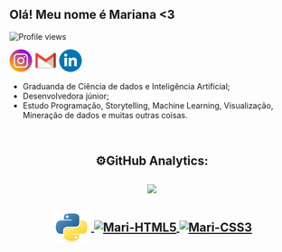 ## Olá! Meu nome é Mariana <3 

<p align="left"> <img height="25" width="125" src="https://komarev.com/ghpvc/?username=marianamartiyns&color=ff69b4" alt="Profile views"/>
  
  <a href="https://instagram.com/marianamartiyns" target=_blank ><img height="40" width="40" src="https://github.com/shahbajjamil/Social-Meadia-Icons/blob/cd8986f5a2be2a96df9fabcc13a4129f32c79dbe/Icons-logos/instagram-circle.png" target="_blank"></a>
  <a href = "mailto:marianamatiyns@gmail.com"><img height="40" width="40" src="https://github.com/shahbajjamil/Social-Meadia-Icons/blob/cd8986f5a2be2a96df9fabcc13a4129f32c79dbe/Icons-logos/gmail.png" target="_blank" ></a> 
  <a href="https://www.linkedin.com/in/profile-mariana-martins" target="_blank" ><img height="40" width="40" src="https://github.com/shahbajjamil/Social-Meadia-Icons/blob/cd8986f5a2be2a96df9fabcc13a4129f32c79dbe/Icons-logos/linkedin-circle.png" target="_blank"></a> </p>
  

- Graduanda de Ciência de dados e Inteligência Artificial;
- Desenvolvedora júnior;
- Estudo Programação, Storytelling, Machine Learning, Visualização, Mineração de dados e muitas outras coisas.
<br>

<div align="center">
  <h2>⚙️<strong>GitHub Analytics: <br>
  <br>

  <a href="https://github.com/marianamartiyns">
  <img height="150em" src="https://github-readme-stats.vercel.app/api/top-langs/?username=marianamartiyns&layout=compact&langs_count=7&theme=omni"/> 
  <br><br>
      
    
  <img align="center" alt="Mari-Python" height="60" width="70" src="https://raw.githubusercontent.com/devicons/devicon/master/icons/python/python-original.svg"/>
  <img align="center" alt="Mari-HTML5" height="60" width="70" src="https://cdn.jsdelivr.net/gh/devicons/devicon/icons/html5/html5-original.svg" />
  <img align="center" alt="Mari-CSS3" height="60" width="70" src="https://cdn.jsdelivr.net/gh/devicons/devicon/icons/css3/css3-original.svg" />
  <br><br>
<div>
